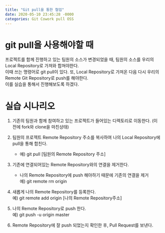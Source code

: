 ```yaml
---
title: "Git pull을 통한 협업"
date: 2020-05-10 23:45:28 -0000
categories: Git Cowork pull OSS
---
```







# git pull을 사용해야할 때 #
     
프로젝트를 함께 진행하고 있는 팀원의 소스가 변경되었을 때, 팀원의 소스를 우리의 Local Repository로 가져와 합쳐야한다.     
이때 쓰는 명령어로 git pull이 있다. 또, Local Repository로 가져온 다음 다시 우리의 Remote Git Repository로 push를 해야한다.     
이를 실습을 통해서 진행해보도록 하겠다.     
     
     
     
 # 실습 시나리오 #
      
      
1. 기존의 팀원과 함께 참여하고 있는 프로젝트가 들어있는 디렉토리로 이동한다. (이전에 fork와 clone을 마친상태)    
     
2. 팀원의 프로젝트 Remote Repository 주소를 복사하여 나의 Local Repository에 pull을 통해 합친다.   
     * 예) git pull [팀원의 Remote Repository 주소]     
     
3. 기존에 연결되어있는 Remote Repository와의 연결을 제거한다.     
     * 나의 Remote Repository에 push 해야하기 때문에 기존의 연결을 제거          
     예) git remote rm origin     
     
4. 새롭게 나의 Remote Repository를 등록한다.     
     예) git remote add origin [나의 Remote Repository주소]     
     
5. 나의 Remote Repository로 push 한다.     
     예) git push -u origin master     
     
6. Remote Repository에 잘 push 되었는지 확인한 후, Pull Request를 보낸다.     
     
     
     
     
     
     
     
